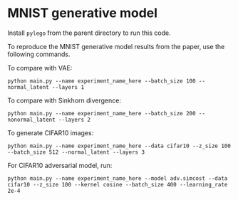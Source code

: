 # MNIST generative model

Install `pylego` from the parent directory to run this code.

To reproduce the MNIST generative model results from the paper, use the following commands.

To compare with VAE:
```
python main.py --name experiment_name_here --batch_size 100 --normal_latent --layers 1
```

To compare with Sinkhorn divergence:
```
python main.py --name experiment_name_here --batch_size 200 --nonormal_latent --layers 2
```

To generate CIFAR10 images:
```
python main.py --name experiment_name_here --data cifar10 --z_size 100 --batch_size 512 --normal_latent --layers 3
```

For CIFAR10 adversarial model, run:
```
python main.py --name experiment_name_here --model adv.simcost --data cifar10 --z_size 100 --kernel cosine --batch_size 400 --learning_rate 2e-4
```
